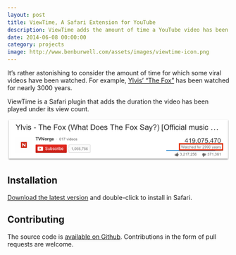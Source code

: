 ```yaml
---
layout: post
title: ViewTime, A Safari Extension for YouTube
description: ViewTime adds the amount of time a YouTube video has been played under its view count.
date: 2014-06-08 00:00:00
category: projects
image: http://www.benburwell.com/assets/images/viewtime-icon.png
---
```


It’s rather astonishing to consider the amount of time for which some viral  videos have been watched. For example, [Ylvis’ “The Fox”](https://www.youtube.com/watch?v=jofNR_WkoCE) has been watched for nearly 3000 years.

ViewTime is a Safari plugin that adds the duration the video has been played under its view count.

![ViewTime example](/assets/images/viewtime-example.png)

Installation
------------

[Download the latest version](http://updates.benburwell.com/safari/viewtime/latest.safariextz) and double-click to install in Safari.

Contributing
------------

The source code is [available on Github](https://github.com/benburwell/ViewTime). Contributions in the form of pull requests are welcome.
